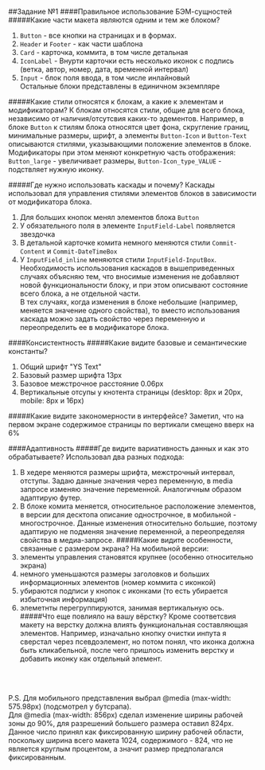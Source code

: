 ##Задание №1
####Правильное использование БЭМ-сущностей
#####Какие части макета являются одним и тем же блоком?
1) `Button` - все кнопки на страницах и в формах.
2) `Header` и `Footer` - как части шаблона
3) `Card` - карточка, коммита, в том числе детальная
4) `IconLabel` - Внурти карточки есть несколько иконок с подпись (ветка, автор, номер, дата, временной интервал)
5) `Input` - блок поля ввода, в том числе инлайновый <br />
Остальные блоки представлены в единичном экземпляре

#####Какие стили относятся к блокам, а какие к элементам и модификаторам?
К блокам относятся стили, общие для всего блока, независимо от наличия/отсутсвия 
каких-то эдементов. Например, в блоке `Button` к стилям блока относятся цвет фона, скругление границ,
минимальные размеры, шрифт, а элементы `Button-Icon` и `Button-Text` описываются
стилями, указывающими положение элементов в блоке. Модификаторы при этом меняют конкретную часть 
отображения: `Button_large` - увеличивает размеры, `Button-Icon_type_VALUE` - подствляет нужную иконку.

#####Где нужно использовать каскады и почему?
Каскады использовал для управления стилями элементов блоков в зависимости от модификатора блока.
1. Для больших кнопок менял элементов блока `Button`
2. У обязательного поля в элементе `InputField-Label` появляется звездочка
3. В детальной карточке комита немного меняются стили `Commit-Content` и `Commit-DateTimeBox`
4. У `InputField_inline` меняются стили `InputField-InputBox`. <br />
Необходимость использования каскадов в вышеприведенных случаях объясняю тем, 
что вносимые изменения не добавляют новой функциональности блоку, и при этом 
описывают состояние всего блока, а не отдельной части.<br>
В тех случаях, когда изменения в блоке небольшие (например, меняется значение одного свойства),
то вместо использования каскада можно задать свойство через переменную и переопределить ее в модификаторе блока. 

####Консистентность
#####Какие видите базовые и семантические константы?
1. Общий шрифт "YS Text"
2. Базовый размер шрифта 13px
3. Базовое межстрочное расстояние 0.06px
4. Вертикальные отсупы у кнотента страницы (desktop: 8px и 20px, mobile: 8px и 16px) 

#####Какие видите закономерности в интерфейсе?
Заметил, что на первом экране содержимое страницы по вертикали смещено вверх на 6%

####Адаптивность
#####Где видите вариативность данных и как это обрабатываете?
Использовал два разных подхода:
1) В хедере меняются размеры шрифта, межстрочный интервал, отступы. Задаю данные значения через переменную,
в media запросе изменяю значение переменной.
Аналогичным образом адаптирую футер.
2) В блоке комита меняется, относительное расположение элементов, в версии для десктопа описание однострочное,
в мобильной - многострочное. Данные изменения относительно большие, поэтому адаптирую не подменяя значение переменной,
а переопределяя свойства в медиа-запросе.
#####Какие видите особенности, связанные с размером экрана?
На мобильной версии:
1) элементы управления становятся крупнее (особенно относительно экрана)
2) немного уменьшаются размеры заголовков и больших информационных элементов (номер коммита с иконкой)
3) убираются подписи у кнопок с иконками (то есть убирается избыточная информация)
4) элеметнты перегруппируются, занимая вертикальную ось.
#####Что еще повлияло на вашу вёрстку?
Кроме соответсвия макету на верстку должна влиять функциональная составляющая элементов.
Например, изначально кнопку очистки инпута я сверстал через псевдоэлемент, но потом
понял, что иконка должна быть кликабельной, после чего пришлось изменить верстку 
и добавить иконку как отдельный элемент.
<br>
<br>

P.S. Для мобильного представления выбрал @media (max-width: 575.98px) (подсмотрел у бутсрапа).<br />
Для @media (max-width: 856px) сделал изменение ширины рабочей зоны до 90%, для разрешений большего размера оставил 824px.
Данное число принял как фиксированную ширину рабочей области, поскольку ширина всего макета 1024, содержимого - 824,
что не является круглым процентом, а значит размер предполагался фиксированным.

